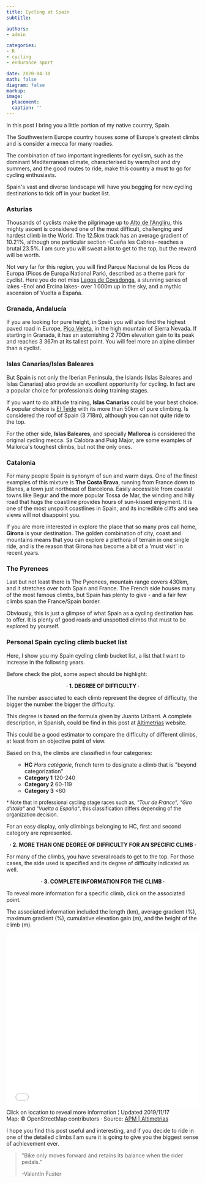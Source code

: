 ```yaml
---
title: Cycling at Spain
subtitle: 

authors:
- admin

categories:
- R
- cycling
- endurance sport

date: 2020-04-30
math: false
diagram: false
markup: 
image:
  placement: 
  caption: ''
---
```


In this post I bring you a little portion of my native country, Spain. 

The Southwestern Europe country houses some of Europe's greatest climbs and is consider a mecca for many roadies. 

The combination of two important ingredients for cyclism, such as the dominant Mediterranean climate, characterised by warm/hot and dry summers, and the good routes to ride, make this country a must to go for cycling enthusiasts.

Spain's vast and diverse landscape will have you begging for new cycling destinations to tick off in your bucket list.


<h3>Asturias</h3> 

Thousands of cyclists make the pilgrimage up to <a href="https://www.altimetrias.net/aspbk/verPuerto.asp?id=274" target="_blank" rel="noopener noreferrer">Alto de l'Angliru</a>, this mighty ascent is considered one of the most difficult, challenging and hardest climb in the World. 
The 12.5km track has an average gradient of 10.21%, although one particular section -Cue&ntilde;a les Cabres- reaches a brutal 23.5%.
I am sure you will sweat a lot to get to the top, but the reward will be worth.


Not very far for this region, you will find Parque Nacional de los Picos de Europa (Picos de Europa National Park), described as a theme park for cyclist.
Here you do not miss <a href="https://www.altimetrias.net/aspbk/verPuerto.asp?id=335" target="_blank" rel="noopener noreferrer">Lagos de Covadonga</a>, a stunning series of lakes -Enol and Ercina lakes- over 1 000m up in the sky, and a mythic ascension of Vuelta a Espa&ntilde;a.


<h3>Granada, Andaluc&iacute;a</h3> 

If you are looking for pure height, in Spain you will also find the highest paved road in Europe, <a href="https://www.altimetrias.net/aspbk/verPuerto.asp?id=399" target="_blank" rel="noopener noreferrer">Pico Veleta</a>, in the high mountain of Sierra Nevada.
If starting in Granada, it has an astonishing 2 700m elevation gain to its peak and reaches 3 367m at its tallest point.
You will feel more an alpine climber than a cyclist.


<h3>Islas Canarias/Islas Baleares</h3> 

But Spain is not only the Iberian Peninsula, the Islands (Islas Baleares and Islas Canarias) also provide an excellent opportunity for cycling. 
In fact are a popular choice for professionals doing training stages.

If you want to do altitude training, <strong>Islas Canarias</strong> could be your best choice. A popular choice is <a href="https://www.altimetrias.net/aspbk/verPuerto.asp?id=152" target="_blank" rel="noopener noreferrer">El Teide</a> with its more than 50km of pure climbing. 
Is considered the roof of Spain (3 718m), although you can not quite ride to the top.

For the other side, <strong>Islas Baleares</strong>, and specially <strong>Mallorca</strong> is considered the original cycling mecca. 
Sa Calobra and Puig Major, are some examples of Mallorca's toughest climbs, but not the only ones. 
 

<h3>Catalonia</h3> 

For many people Spain is synonym of sun and warm days. One of the finest examples of this mixture is <strong>The Costa Brava</strong>, running from France down to Blanes, a town just northeast of Barcelona.
Easily accessible from coastal towns like Begur and the more popular Tossa de Mar, the winding and hilly road that hugs the coastline provides hours of sun-kissed enjoyment.
It is one of the most unspoilt coastlines in Spain, and its incredible cliffs and sea views will not disappoint you.


If you are more interested in explore the place that so many pros call home, <strong>Girona</strong> is your destination.
The golden combination of city, coast and mountains means that you can explore a plethora of terrain in one single ride, and is the reason that Girona has become a bit of a 'must visit' in recent years.


<h3>The Pyrenees</h3> 

Last but not least there is The Pyrenees, mountain range covers 430km, and it stretches over both Spain and France. The French side houses many of the most famous climbs, but Spain has plenty to give - and a fair few climbs span the France/Spain border.


Obviously, this is just a glimpse of what Spain as a cycling destination has to offer.
It is plenty of good roads and unspotted climbs that must to be explored by yourself.


<h3>Personal Spain cycling climb bucket list</h3> 

Here, I show you my Spain cycling climb bucket list, a list that I want to increase in the following years.

Before check the plot, some aspect should be highlight:


<center>
<strong>&middot; 1. DEGREE OF DIFFICULTY &middot;</strong> 
</center>


The number associated to each climb represent the degree of difficulty, the bigger the number the bigger the difficulty.

This degree is based on the formula given by Juanto Uribarri. A complete description, in Spanish, could be find in this post at <a href="https://www.altimetrias.net/articulos/4cd.asp" target="_blank" rel="noopener noreferrer">Altimetrias</a> website. 

This could be a good estimator to compare the difficulty of different climbs, at least from an objective point of view.

Based on this, the climbs are classified in four categories:

<ol style="list-style-type: square">
     <ul>
      <li>
         <strong>HC</strong> <i>Hors cat&eacute;gorie</i>, french term to designate a climb that is "beyond categorization"
      </li>
      <li>
        <strong>Category 1</strong> 120-240
      </li>
      <li>
       <strong>Category 2</strong> 60-119
      </li>
      <li>
       <strong>Category 3</strong> <60
      </li>
    </ul>
</ol>

<font size="-1">
* Note that in professional cycling stage races such as, <i>"Tour de France"</i>, <i>"Giro d'Italia"</i> and <i>"Vuelta a Espa&ntilde;a"</i>, this classification differs depending of the organization decision.
</font>

For an easy display, only climbings belonging to HC, first and second category are represented.


<center>
<strong>&middot; 2. MORE THAN ONE DEGREE OF DIFFICULTY FOR AN SPECIFIC CLIMB &middot;</strong> 
</center>


For many of the climbs, you have several roads to get to the top. For those cases, the side used is specified and its degree of difficulty indicated as well.


<center>
<strong>&middot; 3. COMPLETE INFORMATION FOR THE CLIMB &middot;</strong> 
</center>


To reveal more information for a specific climb, click on the associated point.

The associated information included the length (km), average gradient (%), maximum gradient (%), cumulative elevation gain (m), and the height of the climb (m).


<iframe title="Cycling climb locations in Spain" aria-label="Locator maps" id="datawrapper-chart-ZSf73" src="//datawrapper.dwcdn.net/ZSf73/4/" scrolling="no" frameborder="0" style="width: 0; min-width: 100% !important; border: none;" height="459"></iframe><script type="text/javascript">!function(){"use strict";window.addEventListener("message",function(a){if(void 0!==a.data["datawrapper-height"])for(var e in a.data["datawrapper-height"]){var t=document.getElementById("datawrapper-chart-"+e)||document.querySelector("iframe[src*='"+e+"']");t&&(t.style.height=a.data["datawrapper-height"][e]+"px")}})}();
</script>

<figcaption>
Click on location to reveal more information &brvbar; Updated 2019/11/17 <br>
Map: &copy; OpenStreetMap contributors &middot; Source: <a href="https://www.altimetrias.net/" target="_blank">APM | Altimetrias</a>
</figcaption>


I hope you find this post useful and interesting, and if you decide to ride in one of the detailed climbs I am sure it is going to give you the biggest sense of achievement ever.


<blockquote>
  <p>
"Bike only moves forward and retains its balance when the rider pedals." 
  </p>
-Valent&iacute;n Fuster
</blockquote>

